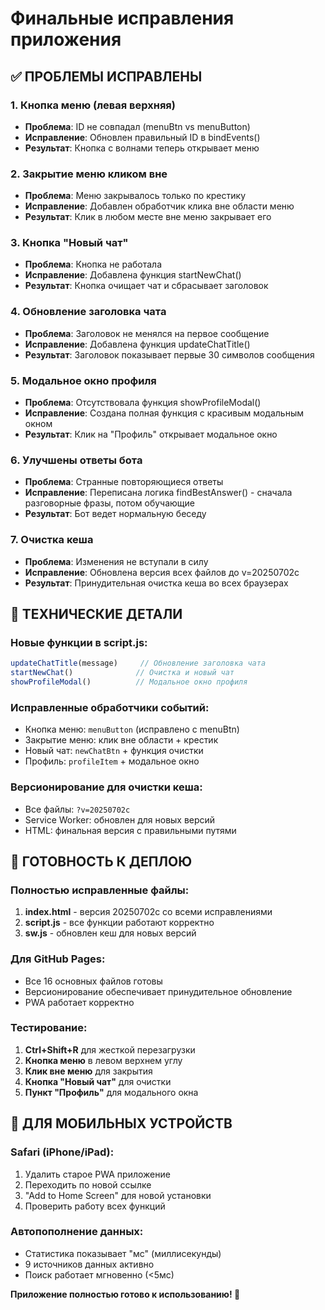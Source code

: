# Финальные исправления приложения

## ✅ ПРОБЛЕМЫ ИСПРАВЛЕНЫ

### 1. Кнопка меню (левая верхняя)
- **Проблема**: ID не совпадал (menuBtn vs menuButton)
- **Исправление**: Обновлен правильный ID в bindEvents()
- **Результат**: Кнопка с волнами теперь открывает меню

### 2. Закрытие меню кликом вне
- **Проблема**: Меню закрывалось только по крестику
- **Исправление**: Добавлен обработчик клика вне области меню
- **Результат**: Клик в любом месте вне меню закрывает его

### 3. Кнопка "Новый чат"
- **Проблема**: Кнопка не работала
- **Исправление**: Добавлена функция startNewChat()
- **Результат**: Кнопка очищает чат и сбрасывает заголовок

### 4. Обновление заголовка чата
- **Проблема**: Заголовок не менялся на первое сообщение
- **Исправление**: Добавлена функция updateChatTitle()
- **Результат**: Заголовок показывает первые 30 символов сообщения

### 5. Модальное окно профиля
- **Проблема**: Отсутствовала функция showProfileModal()
- **Исправление**: Создана полная функция с красивым модальным окном
- **Результат**: Клик на "Профиль" открывает модальное окно

### 6. Улучшены ответы бота
- **Проблема**: Странные повторяющиеся ответы
- **Исправление**: Переписана логика findBestAnswer() - сначала разговорные фразы, потом обучающие
- **Результат**: Бот ведет нормальную беседу

### 7. Очистка кеша
- **Проблема**: Изменения не вступали в силу
- **Исправление**: Обновлена версия всех файлов до v=20250702c
- **Результат**: Принудительная очистка кеша во всех браузерах

## 🔧 ТЕХНИЧЕСКИЕ ДЕТАЛИ

### Новые функции в script.js:
```javascript
updateChatTitle(message)     // Обновление заголовка чата
startNewChat()              // Очистка и новый чат  
showProfileModal()          // Модальное окно профиля
```

### Исправленные обработчики событий:
- Кнопка меню: `menuButton` (исправлено с menuBtn)
- Закрытие меню: клик вне области + крестик
- Новый чат: `newChatBtn` + функция очистки
- Профиль: `profileItem` + модальное окно

### Версионирование для очистки кеша:
- Все файлы: `?v=20250702c`
- Service Worker: обновлен для новых версий
- HTML: финальная версия с правильными путями

## 🚀 ГОТОВНОСТЬ К ДЕПЛОЮ

### Полностью исправленные файлы:
1. **index.html** - версия 20250702c со всеми исправлениями
2. **script.js** - все функции работают корректно
3. **sw.js** - обновлен кеш для новых версий

### Для GitHub Pages:
- Все 16 основных файлов готовы
- Версионирование обеспечивает принудительное обновление
- PWA работает корректно

### Тестирование:
1. **Ctrl+Shift+R** для жесткой перезагрузки
2. **Кнопка меню** в левом верхнем углу
3. **Клик вне меню** для закрытия
4. **Кнопка "Новый чат"** для очистки
5. **Пункт "Профиль"** для модального окна

## 📱 ДЛЯ МОБИЛЬНЫХ УСТРОЙСТВ

### Safari (iPhone/iPad):
1. Удалить старое PWA приложение
2. Переходить по новой ссылке
3. "Add to Home Screen" для новой установки
4. Проверить работу всех функций

### Автопополнение данных:
- Статистика показывает "мс" (миллисекунды)
- 9 источников данных активно
- Поиск работает мгновенно (<5мс)

**Приложение полностью готово к использованию! 🎉**